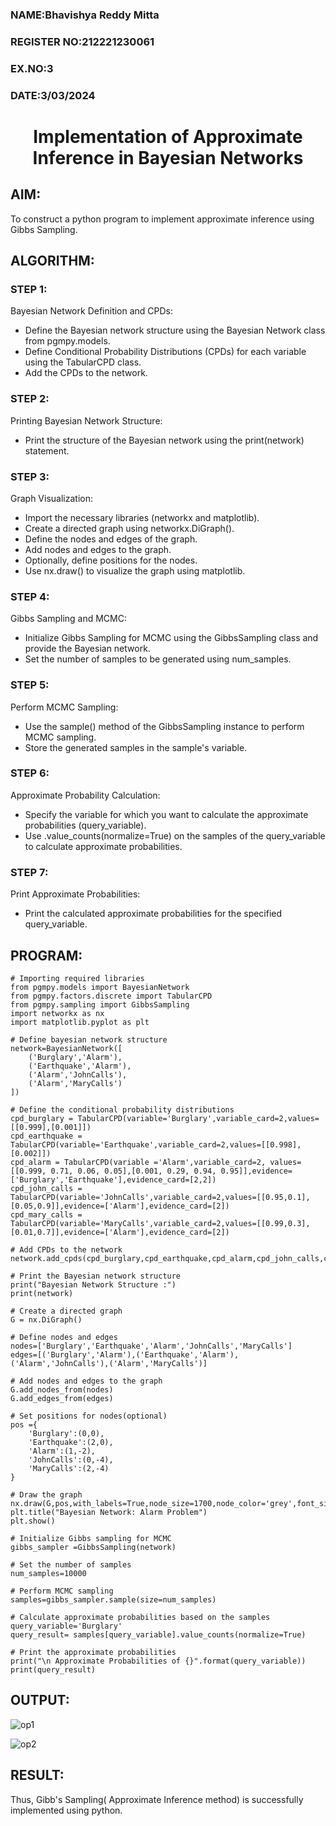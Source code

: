 <H3>NAME:Bhavishya Reddy Mitta </H3>
<H3>REGISTER NO:212221230061</H3>
<H3>EX.NO:3</H3>
<H3>DATE:3/03/2024</H3>
<H1 ALIGN =CENTER> Implementation of Approximate Inference in Bayesian Networks
</H1>

## AIM: 
To construct a python program to implement approximate inference using Gibbs Sampling.
## ALGORITHM:
### STEP 1:
Bayesian Network Definition and CPDs:<br>
<ul> <li>Define the Bayesian network structure using the Bayesian Network class from pgmpy.models.</li>
<li>Define Conditional Probability Distributions (CPDs) for each variable using the TabularCPD class.</li>
<li>Add the CPDs to the network.</li></ul>

### STEP 2:
Printing Bayesian Network Structure:<br>
<ul><li>Print the structure of the Bayesian network using the print(network) statement.</li></ul>

### STEP 3:
Graph Visualization:
<ul><li>Import the necessary libraries (networkx and matplotlib).</li>
<li>Create a directed graph using networkx.DiGraph().</li>
<li>Define the nodes and edges of the graph.</li>
<li>Add nodes and edges to the graph.</li>
<li>Optionally, define positions for the nodes.</li>
<li>Use nx.draw() to visualize the graph using matplotlib.</li></ul>

### STEP 4:
Gibbs Sampling and MCMC:<br>
<ul><li>Initialize Gibbs Sampling for MCMC using the GibbsSampling class and provide the Bayesian network.</li>
<li>Set the number of samples to be generated using num_samples.</li></ul>

### STEP 5:
Perform MCMC Sampling:<br>
<ul><li>Use the sample() method of the GibbsSampling instance to perform MCMC sampling.</li>
<li>Store the generated samples in the sample's variable.</li></ul>

### STEP 6:
Approximate Probability Calculation:<br>
<ul><li>Specify the variable for which you want to calculate the approximate probabilities (query_variable).</li>
<li>Use .value_counts(normalize=True) on the samples of the query_variable to calculate approximate probabilities.</li></ul>

### STEP 7:
Print Approximate Probabilities:<br>
<ul><li>Print the calculated approximate probabilities for the specified query_variable.</li></ul>

## PROGRAM:
```
# Importing required libraries
from pgmpy.models import BayesianNetwork
from pgmpy.factors.discrete import TabularCPD
from pgmpy.sampling import GibbsSampling
import networkx as nx
import matplotlib.pyplot as plt

# Define bayesian network structure
network=BayesianNetwork([
    ('Burglary','Alarm'),
    ('Earthquake','Alarm'),
    ('Alarm','JohnCalls'),
    ('Alarm','MaryCalls')
])

# Define the conditional probability distributions
cpd_burglary = TabularCPD(variable='Burglary',variable_card=2,values=[[0.999],[0.001]])
cpd_earthquake = TabularCPD(variable='Earthquake',variable_card=2,values=[[0.998],[0.002]])
cpd_alarm = TabularCPD(variable ='Alarm',variable_card=2, values=[[0.999, 0.71, 0.06, 0.05],[0.001, 0.29, 0.94, 0.95]],evidence=['Burglary','Earthquake'],evidence_card=[2,2])
cpd_john_calls = TabularCPD(variable='JohnCalls',variable_card=2,values=[[0.95,0.1],[0.05,0.9]],evidence=['Alarm'],evidence_card=[2])
cpd_mary_calls = TabularCPD(variable='MaryCalls',variable_card=2,values=[[0.99,0.3],[0.01,0.7]],evidence=['Alarm'],evidence_card=[2])

# Add CPDs to the network
network.add_cpds(cpd_burglary,cpd_earthquake,cpd_alarm,cpd_john_calls,cpd_mary_calls)

# Print the Bayesian network structure
print("Bayesian Network Structure :")
print(network)

# Create a directed graph
G = nx.DiGraph()

# Define nodes and edges
nodes=['Burglary','Earthquake','Alarm','JohnCalls','MaryCalls']
edges=[('Burglary','Alarm'),('Earthquake','Alarm'),('Alarm','JohnCalls'),('Alarm','MaryCalls')]

# Add nodes and edges to the graph
G.add_nodes_from(nodes)
G.add_edges_from(edges)

# Set positions for nodes(optional)
pos ={
    'Burglary':(0,0),
    'Earthquake':(2,0),
    'Alarm':(1,-2),
    'JohnCalls':(0,-4),
    'MaryCalls':(2,-4)
}

# Draw the graph
nx.draw(G,pos,with_labels=True,node_size=1700,node_color='grey',font_size=10,font_weight='bold',arrowsize=10)
plt.title("Bayesian Network: Alarm Problem")
plt.show()

# Initialize Gibbs sampling for MCMC
gibbs_sampler =GibbsSampling(network)

# Set the number of samples
num_samples=10000

# Perform MCMC sampling
samples=gibbs_sampler.sample(size=num_samples)

# Calculate approximate probabilities based on the samples
query_variable='Burglary'
query_result= samples[query_variable].value_counts(normalize=True)

# Print the approximate probabilities
print("\n Approximate Probabilities of {}".format(query_variable))
print(query_result)
```

## OUTPUT:
![op1](https://github.com/Bhavishya203/Ex-3--AAI/assets/94679395/e72899ff-cd30-4491-a3d5-245e31c8d525)

![op2](https://github.com/Bhavishya203/Ex-3--AAI/assets/94679395/646afb7d-c361-42e0-a165-01f4b8de5473)


## RESULT:
Thus, Gibb's Sampling( Approximate Inference method) is successfully implemented using python.
